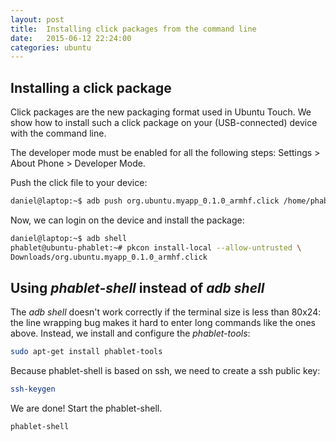 ```yaml
---
layout: post
title:  Installing click packages from the command line
date:   2015-06-12 22:24:00
categories: ubuntu
---
```


## Installing a click package

Click packages are the new packaging format used in Ubuntu Touch. We show how to install such 
a click package on your (USB-connected) device with the command line.  

The developer mode must be enabled for all the following steps: Settings > About Phone > Developer Mode.

Push the click file to your device:

```bash
daniel@laptop:~$ adb push org.ubuntu.myapp_0.1.0_armhf.click /home/phablet/Downloads/
```


Now, we can login on the device and install the package: 

```bash
daniel@laptop:~$ adb shell
phablet@ubuntu-phablet:~# pkcon install-local --allow-untrusted \
Downloads/org.ubuntu.myapp_0.1.0_armhf.click 
```



## Using _phablet-shell_ instead of _adb shell_

The _adb shell_ doesn't work correctly if the terminal size is less than 80x24: the line wrapping
bug makes it hard to enter long commands like the ones above. Instead, we install and configure the
 _phablet-tools_:

```bash
sudo apt-get install phablet-tools 
```

Because phablet-shell is based on ssh, we need to create a ssh public key:

```bash
ssh-keygen 
```

We are done! Start the phablet-shell.

```bash
phablet-shell
```

